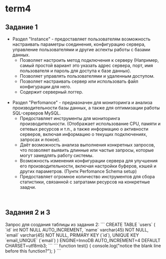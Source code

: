 # term4

<h2>Задание 1</h2>
<ul>
  <li>Раздел "Instance" - предоставляет пользователям возможность настраивать параметры соединения, конфигурацию сервера, управление пользователями и другие аспекты работы с базами данных.
    <ul>
      <li>Позволяет настроить метод подключения к серверу (Например, самый простой вариант это указать адрес сервера, порт, имя пользователя и пароль для доступа к базе данных).</li>
      <li>Позволяет управлять пользователями и удаленным доступом.</li>
      <li>Позволяет настраивать сервер или использовать файл конфигурации для него.</li>
      <li>Содержит серверный логгер.</li>
    </ul>
  </li>
<br/>
  <li>Раздел "Perfomance" - предназначен для мониторинга и анализа производительности базы данных, а также для оптимизации работы SQL-серверов MySQL.
    <ul>
      <li>Предоставляет инструменты для мониторинга производительности. (Отображает использование CPU, памяти и сетевых ресурсов и т.п., а также информацию о активности серверов, включая информацию о текущих подключениях, запросах и покое).</li>
      <li>Даёт возможность анализа выполнения конкретных запросов, что позволяет выявить длинные или частые запросы, которые могут замедлять работу системы.</li>
      <li>Возможность изменения конфигурации сервера для улучшения его производительности, включая настройки буферов, кэшей и других параметров. (Пунтк Perfomance Schema setup)</li>
      <li>Предоставляет огромное количество инструментов для сбора статистики, связанной с затратами ресурсов на конкретные заадчи.</li>
    </ul>
  </li>
</ul>
<br/>
<h2>Задания 2 и 3</h2>
Запрос для создания таблицы из задания 2:
```
CREATE TABLE `users` (
  `id` int NOT NULL AUTO_INCREMENT,
  `name` varchar(45) NOT NULL,
  `email` varchar(45) NOT NULL,
  PRIMARY KEY (`id`),
  UNIQUE KEY `email_UNIQUE` (`email`)
) ENGINE=InnoDB AUTO_INCREMENT=4 DEFAULT CHARSET=utf8mb3;
```
```
function test() {
  console.log("notice the blank line before this function?");
}
```

